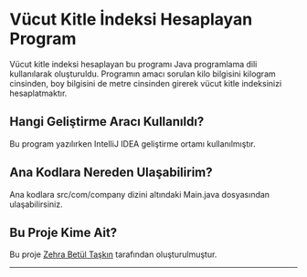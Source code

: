 # Vücut Kitle İndeksi Hesaplayan Program

Vücut kitle indeksi hesaplayan bu programı Java programlama dili kullanılarak oluşturuldu. Programın amacı sorulan kilo bilgisini kilogram cinsinden, boy bilgisini de metre cinsinden girerek vücut kitle indeksinizi hesaplatmaktır. 


## Hangi Geliştirme Aracı Kullanıldı?

Bu program yazılırken IntelliJ IDEA geliştirme ortamı kullanılmıştır. 


## Ana Kodlara Nereden Ulaşabilirim?

Ana kodlara src/com/company dizini altındaki Main.java dosyasından ulaşabilirsiniz.


## Bu Proje Kime Ait?

Bu proje [Zehra Betül Taşkın](https://github.com/zehrabetultaskin/) tarafından oluşturulmuştur.

----


